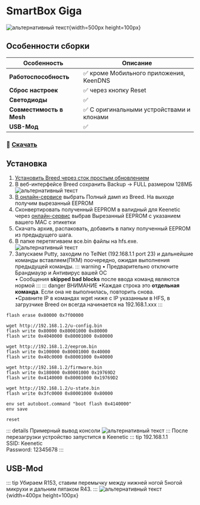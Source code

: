 # SmartBox Giga [<Badge type="keenetic" text="4.1.7 📂" />](/assets/files/firmware/SmartBox-Giga-4.1.7.7z) [<Badge type="keenetic" text="4.0.7 📂" />](/assets/files/firmware/SmartBox-Giga-4.0.7.zip)

![альтернативный текст](/assets/images/wiki/guides/SmartBox/giga.png){width=500px height=100px}

## Особенности сборки

| Особенность              | Описание                                 |
|--------------------------|------------------------------------------|
| **Работоспособность**    | ✅ кроме Мобильного приложения, KeenDNS   |
| **Сброс настроек**       | ✅ через кнопку Reset                     |
| **Светодиоды**           | ✅                                        |
| **Совместимость в Mesh** | ✅ С оригинальными устройствами и клонами |
| **USB-Мод**              | ✅                                        |

### 📌 [Скачать](https://vk.cc/czhYR0)
## Установка

1. [Установить Breed через сток простым обновлением](https://4pda.to/forum/index.php?showtopic=943587&st=16660#entry126244599)
2. В веб-интерфейсе Breed сохранить Backup -> FULL размером 128МБ
   ![альтернативный текст](/assets/images/wiki/guides/NetisN6/breed1.jpg)
3. [В онлайн-сервисе](https://yeezyio.github.io/) выбрать Полный дамп из Breed. На выходе получим вырезанный EEPROM
4. Сконвертировать полученный EEPROM в валидный для Keenetic через [онлайн-сервис](https://yeezyio.github.io/) выбрав Вырезанный EEPROM с указанием вашего MAC с этикетки
5. Скачать архив, распаковать, добавить в папку полученный EEPROM из предыдущего шага.
6. В папке перетягиваем все.bin файлы на hfs.exe.
   ![альтернативный текст](/assets/images/wiki/guides/TP-Link-EC330/openhfs.png)
4. Запускаем Putty, заходим по TelNet (192.168.1.1 port 23) и дальнейшие команды вставляем(ПКМ) поочередно, ожидая
   выполнения предыдущей команды.
   ::: warning
   • Предварительно отключите Брандмауэр и Антивирус вашей ОС
   <br/>• Сообщения **skipped bad blocks** после ввода команд являются нормой
   :::
   ::: danger ВНИМАНИЕ
   •Каждая строка это **отдельная команда**. Если она не выполнилась, повторить снова.
   <br/>•Cравните IP в командах wget ниже с IP указанным в HFS, в загрузчике Breed он всегда начинается на
   192.168.1.xxx
   :::

```shell
flash erase 0x80000 0x7f00000

wget http://192.168.1.2/u-config.bin
flash write 0x80000 0x80001000 0x80000
flash write 0x4040000 0x80001000 0x80000

wget http://192.168.1.2/eeprom.bin
flash write 0x100000 0x80001000 0x40000
flash write 0x40c0000 0x80001000 0x40000

wget http://192.168.1.2/firmware.bin
flash write 0x180000 0x80001000 0x19769D2
flash write 0x4140000 0x80001000 0x19769D2

wget http://192.168.1.2/u-state.bin
flash write 0x3fc0000 0x80001000 0x80000

env set autoboot.command "boot flash 0x4140000"
env save

reset
```

::: details Примерный вывод консоли
![альтернативный текст](/assets/images/wiki/guides/TP-Link-EC330/breedlog.png)
:::
После перезагрузки устройство запустится в Keenetic
::: tip 192.168.1.1<br/>SSID: Keenetic<br/>Password: 12345678
:::

## USB-Mod

::: tip Убираем R153, ставим перемычку между нижней ногой 5ногой микрухи и дальним пятаком R43.
:::
![альтернативный текст](/assets/images/wiki/helpful/usb-mod/giga.jpg){width=400px height=100px}
